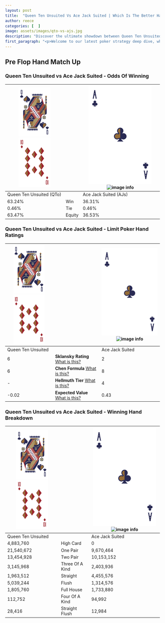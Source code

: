 ```yaml
---
layout: post
title:  "Queen Ten Unsuited Vs Ace Jack Suited | Which Is The Better Hand In Poker? A Complete Guide"
author: reece
categories: [  ]
image: assets/images/qto-vs-ajs.jpg
description: "Discover the ultimate showdown between Queen Ten Unsuited and Ace Jack Suited in poker! Uncover the odds, strategies, and scenarios where one hand triumphs over the other. Get ready to up your poker game with this thrilling analysis."
first_paragraph: "<p>Welcome to our latest poker strategy deep dive, where we're pitting two distinct hands against each other in a high-stakes showdown: Queen Ten Unsuited vs Ace Jack Suited.</p><p>In the dynamic world of poker, every decision counts, and knowing which hand holds the upper hand is key to your success at the table.</p><p>In this article, we'll dissect these two hands, explore the scenarios where one dominates the other, and equip you with the knowledge to make strategic choices that can tip the odds in your favor.</p><p>Get ready to unravel the intriguing dynamics of these poker hands and elevate your game to new heights.</p>"
---
```




[comment]: # (sp0)

## Pre Flop Hand Match Up

<div class="table hand-ratings" markdown="1"> 



### Queen Ten Unsuited vs Ace Jack Suited - Odds Of Winning


    
| ![image info](assets/images/hand1/Q.png) ![image info](assets/images/hand1/To.png) |  | ![image info](assets/images/hand2/A.png) ![image info](assets/images/hand2/Js.png) |
| -------- | -------- | -------- |
| Queen Ten Unsuited (QTo) |  | Ace Jack Suited (AJs) |
| 63.24% | Win | 36.31% |
| 0.46% | Tie | 0.46% |
| 63.47% | Equity | 36.53% |




[comment]: # (sp1)



### Queen Ten Unsuited vs Ace Jack Suited - Limit Poker Hand Ratings


    
| ![image info](assets/images/hand1/Q.png) ![image info](assets/images/hand1/To.png) |  | ![image info](assets/images/hand2/A.png) ![image info](assets/images/hand2/Js.png) |
| -------- | -------- | -------- |
| Queen Ten Unsuited |  | Ace Jack Suited |
| 6 | **Sklansky Rating** [What is this?](/sklansky-rating-explained) | 2 |
| 6 | **Chen Formula** [What is this?](/chen-formula-explained) | 8 |
| - | **Hellmuth Tier** [What is this?](/Hellmuth-tier-explained) | 4 |
| -0.02 | **Expected Value** [What is this?](/expected-value-explained) | 0.43 |




[comment]: # (sp2)



### Queen Ten Unsuited vs Ace Jack Suited - Winning Hand Breakdown


    
| ![image info](assets/images/hand1/Q.png) ![image info](assets/images/hand1/To.png) |  | ![image info](assets/images/hand2/A.png) ![image info](assets/images/hand2/Js.png) |
| -------- | -------- | -------- |
| Queen Ten Unsuited |  | Ace Jack Suited |
| 4,883,760 | High Card | 0 |
| 21,540,672 | One Pair | 9,670,464 |
| 13,454,928 | Two Pair | 10,153,152 |
| 3,145,968 | Three Of A Kind | 2,403,936 |
| 1,963,512 | Straight | 4,455,576 |
| 5,039,244 | Flush | 1,314,576 |
| 1,805,760 | Full House | 1,733,880 |
| 112,752 | Four Of A Kind | 94,992 |
| 28,416 | Straight Flush | 12,984 |




[comment]: # (sp3)



</div>

[comment]: # (sp4)



[comment]: # (sp5)

